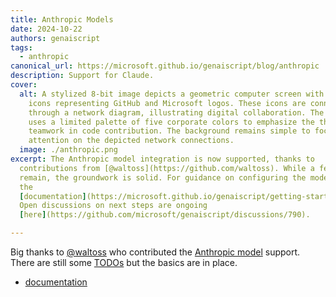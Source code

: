 ```yaml
---
title: Anthropic Models
date: 2024-10-22
authors: genaiscript
tags:
  - anthropic
canonical_url: https://microsoft.github.io/genaiscript/blog/anthropic
description: Support for Claude.
cover:
  alt: A stylized 8-bit image depicts a geometric computer screen with pixelated
    icons representing GitHub and Microsoft logos. These icons are connected
    through a network diagram, illustrating digital collaboration. The image
    uses a limited palette of five corporate colors to emphasize the theme of
    teamwork in code contribution. The background remains simple to focus
    attention on the depicted network connections.
  image: ./anthropic.png
excerpt: The Anthropic model integration is now supported, thanks to
  contributions from [@waltoss](https://github.com/waltoss). While a few tasks
  remain, the groundwork is solid. For guidance on configuring the model, check
  the
  [documentation](https://microsoft.github.io/genaiscript/getting-started/configuration/#anthropic).
  Open discussions on next steps are ongoing
  [here](https://github.com/microsoft/genaiscript/discussions/790).

---
```


Big thanks to [@waltoss](https://github.com/waltoss) who contributed the [Anthropic model](https://github.com/microsoft/genaiscript/pull/788) support. There are still some [TODOs](https://github.com/microsoft/genaiscript/discussions/790) but the basics are in place.

- [documentation](https://microsoft.github.io/genaiscript/getting-started/configuration/#anthropic)
